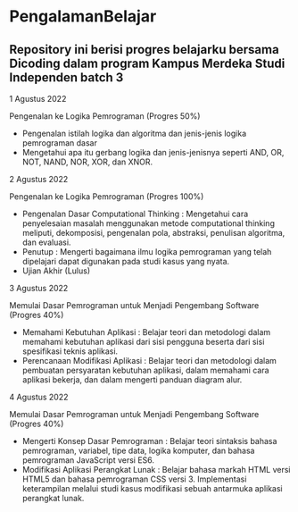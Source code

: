# PengalamanBelajar

Repository ini berisi progres belajarku bersama Dicoding dalam program Kampus Merdeka Studi Independen batch 3
--
1 Agustus 2022

Pengenalan ke Logika Pemrograman (Progres 50%)
- Pengenalan istilah logika dan algoritma dan jenis-jenis logika pemrograman dasar
- Mengetahui apa itu gerbang logika dan jenis-jenisnya seperti AND, OR, NOT, NAND, NOR, XOR, dan XNOR.

2 Agustus 2022

Pengenalan ke Logika Pemrograman (Progres 100%)
- Pengenalan Dasar Computational Thinking : Mengetahui cara penyelesaian masalah menggunakan metode computational thinking meliputi, dekomposisi, pengenalan pola, abstraksi, penulisan algoritma, dan evaluasi.
- Penutup : Mengerti bagaimana ilmu logika pemrograman yang telah dipelajari dapat digunakan pada studi kasus yang nyata.
- Ujian Akhir (Lulus)

3 Agustus 2022

Memulai Dasar Pemrograman untuk Menjadi Pengembang Software (Progres 40%)
- Memahami Kebutuhan Aplikasi : Belajar teori dan metodologi dalam memahami kebutuhan aplikasi dari sisi pengguna beserta dari sisi spesifikasi teknis aplikasi.
- Perencanaan Modifikasi Aplikasi : Belajar teori dan metodologi dalam pembuatan persyaratan kebutuhan aplikasi, dalam memahami cara aplikasi bekerja, dan dalam mengerti panduan diagram alur. 

4 Agustus 2022

Memulai Dasar Pemrograman untuk Menjadi Pengembang Software (Progres 40%)
- Mengerti Konsep Dasar Pemrograman : Belajar teori sintaksis bahasa pemrograman, variabel, tipe data, logika komputer, dan bahasa pemrograman JavaScript versi ES6.
- Modifikasi Aplikasi Perangkat Lunak : Belajar bahasa markah HTML versi HTML5 dan bahasa pemrograman CSS versi 3. Implementasi keterampilan melalui studi kasus modifikasi sebuah antarmuka aplikasi perangkat lunak.
